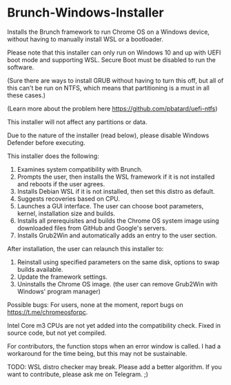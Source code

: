 # Brunch-Windows-Installer
Installs the Brunch framework to run Chrome OS on a Windows device, without having to manually install WSL or a bootloader.

Please note that this installer can only run on Windows 10 and up with UEFI boot mode and supporting WSL. Secure Boot must be disabled to run the software.

(Sure there are ways to install GRUB without having to turn this off, but all of this can't be run on NTFS, which means that partitioning is a must in all these cases.)

(Learn more about the problem here https://github.com/pbatard/uefi-ntfs)


This installer will not affect any partitions or data.

Due to the nature of the installer (read below), please disable Windows Defender before executing.


This installer does the following:
1. Examines system compatibility with Brunch.
2. Prompts the user, then installs the WSL framework if it is not installed and reboots if the user agrees.
3. Installs Debian WSL if it is not installed, then set this distro as default.
4. Suggests recoveries based on CPU.
5. Launches a GUI interface. The user can choose boot parameters, kernel, installation size and builds.
6. Installs all prerequisites and builds the Chrome OS system image using downloaded files from GitHub and Google's servers.
7. Installs Grub2Win and automatically adds an entry to the user section.

After installation, the user can relaunch this installer to:
1. Reinstall using specified parameters on the same disk, options to swap builds available.
2. Update the framework settings.
3. Uninstalls the Chrome OS image. (the user can remove Grub2Win with Windows' program manager)

Possible bugs: For users, none at the moment, report bugs on https://t.me/chromeosforpc.

Intel Core m3 CPUs are not yet added into the compatibility check.
Fixed in source code, but not yet compiled.

For contributors, the function stops when an error window is called. I had a workaround for the time being, but this may not be sustainable.

TODO: WSL distro checker may break. Please add a better algorithm. If you want to contribute, please ask me on Telegram. ;)
